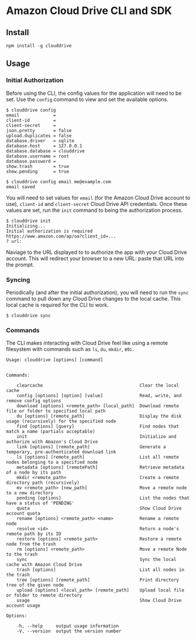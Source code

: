 # Amazon Cloud Drive CLI and SDK

## Install

```
npm install -g clouddrive
```

## Usage

### Initial Authorization

Before using the CLI, the config values for the application will need to be set. Use the `config` command to view and set the available options.

```
$ clouddrive config
email             =
client-id         =
client-secret     =
json.pretty       = false
upload.duplicates = false
database.driver   = sqlite
database.host     = 127.0.0.1
database.database = clouddrive
database.username = root
database.password =
show.trash        = true
show.pending      = true

$ clouddrive config email me@example.com
email saved
```

You will need to set values for `email` (for the Amazon Cloud Drive account to use), `client-id` and `client-secret` Cloud Drive API credentials. Once these values are set, run the `init` command to being the authorization process.

```
$ clouddrive init
Initializing...
Initial authorization is required
https://www.amazon.com/ap/oa?client_id=...
? url:
```

Naviage to the URL displayed to to authorize the app with your Cloud Drive account. This will redirect your browser to a new URL: paste that URL into the prompt.

### Syncing

Periodically (and after the initial authorization), you will need to run the `sync` command to pull down any Cloud Drive changes to the local cache. This local cache is required for the CLI to work.

```
$ clouddrive sync
```

### Commands

The CLI makes interacting with Cloud Drive feel like using a remote filesystem with commands such as `ls`, `du`, `mkdir`, etc.

```
Usage: clouddrive [options] [command]


Commands:

    clearcache                                     Clear the local cache
    config [options] [option] [value]              Read, write, and remove config options
    download [options] <remote_path> [local_path]  Download remote file or folder to specified local path
    du [options] [remote_path]                     Display the disk usage (recursively) for the specified node
    find [options] [query]                         Find nodes that match a name (partials acceptable)
    init                                           Initialize and authorize with Amazon's Cloud Drive
    link [options] [remote_path]                   Generate a temporary, pre-authenticated download link
    ls [options] [remote_path]                     List all remote nodes belonging to a specified node
    metadata [options] [remotePath]                Retrieve metadata of a node by its path
    mkdir <remote_path>                            Create a remote directory path (recursively)
    mv <remote_path> [new_path]                    Move a remote node to a new directory
    pending [options]                              List the nodes that have a status of 'PENDING'
    quota                                          Show Cloud Drive account quota
    rename [options] <remote_path> <name>          Rename a remote node
    resolve <id>                                   Return a node's remote path by its ID
    restore [options] <remote_path>                Restore a remote node from the trash
    rm [options] <remote_path>                     Move a remote Node to the trash
    sync                                           Sync the local cache with Amazon Cloud Drive
    trash [options]                                List all nodes in the trash
    tree [options] [remote_path]                   Print directory tree of the given node
    upload [options] <local_path> [remote_path]    Upload local file or folder to remote directory
    usage                                          Show Cloud Drive account usage

Options:

    -h, --help     output usage information
    -V, --version  output the version number
```
